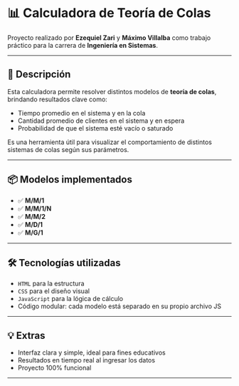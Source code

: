 # 📊 Calculadora de Teoría de Colas

Proyecto realizado por **Ezequiel Zari** y **Máximo Villalba** como trabajo práctico para la carrera de **Ingeniería en Sistemas**.

---

## 🧮 Descripción

Esta calculadora permite resolver distintos modelos de **teoría de colas**, brindando resultados clave como:

- Tiempo promedio en el sistema y en la cola
- Cantidad promedio de clientes en el sistema y en espera
- Probabilidad de que el sistema esté vacío o saturado

Es una herramienta útil para visualizar el comportamiento de distintos sistemas de colas según sus parámetros.

---

## 📦 Modelos implementados

- ✅ **M/M/1**
- ✅ **M/M/1/N**
- ✅ **M/M/2**
- ✅ **M/D/1**
- ✅ **M/G/1**

---

## 🛠️ Tecnologías utilizadas

- `HTML` para la estructura
- `CSS` para el diseño visual
- `JavaScript` para la lógica de cálculo
- Código modular: cada modelo está separado en su propio archivo JS

---

## 💡 Extras

- Interfaz clara y simple, ideal para fines educativos
- Resultados en tiempo real al ingresar los datos
- Proyecto 100% funcional

---
